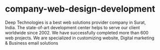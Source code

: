 # company-web-design-development
Deep Technologies is a best web solutions provider company in Surat, India. The state-of-art development center helps to serve our client worldwide since 2002. We have successfully completed more than 600 web projects. We are specialized in customizing website, Digital marketing &amp; Business email solutions
